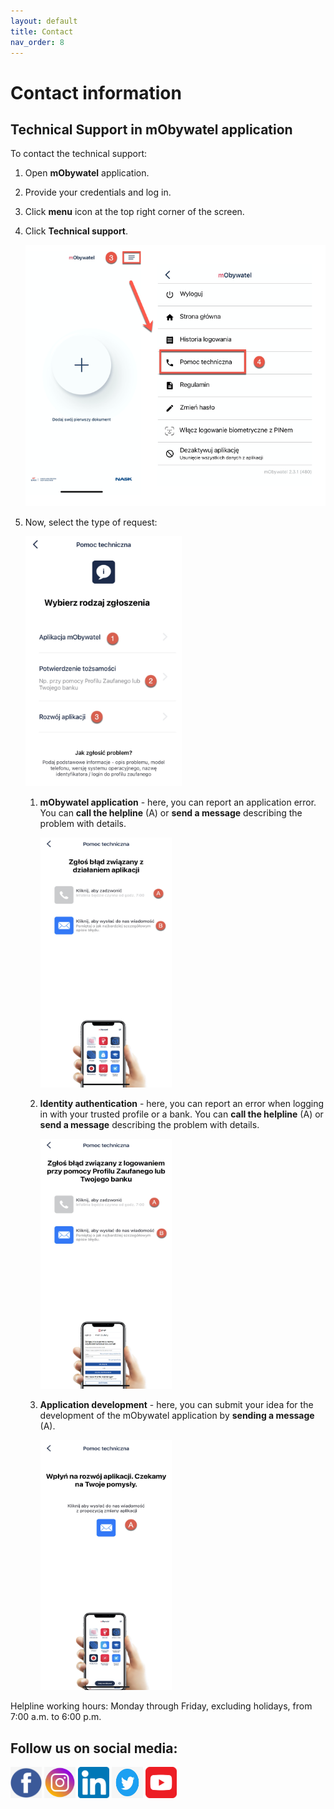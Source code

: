 ```yaml
---
layout: default
title: Contact
nav_order: 8
---
```


Contact information
===

## Technical Support in mObywatel application

To contact the technical support:

1. Open **mObywatel** application. 
2. Provide your credentials and log in.
3. Click **menu** icon at the top right corner of the screen.
4. Click **Technical support**.

   <img src="./assets/images/technical.png" width="500">

5. Now, select the type of request:

    <img src="assets/images/requesttype.jpg" width="250" height="400">

    1. **mObywatel application** - here, you can report an application error. You can **call the helpline** (A) or **send a message** describing the problem with details.

         <img src="assets/images/aperror.jpg" width="210" height="400">

    2. **Identity authentication** - here, you can report an error when logging in with your trusted profile or a bank. You can **call the helpline** (A) or **send a message** describing the problem with details.

       <img src="assets/images/errortp.jpg" width="210" height="400">

    3. **Application development** - here, you can submit your idea for the development of the mObywatel application by **sending a message** (A).

       <img src="assets/images/rozwoj.jpg" width="210" height="400">

 

Helpline working hours: Monday through Friday, excluding holidays, from 7:00 a.m. to 6:00 p.m.



## Follow us on social media:

[<img src="./assets/images/facebook.png" width="50" height="50">](https://www.facebook.com/CyfryzacjaKPRM "Redirect to Facebook")   [<img src="./assets/images/instagram.png" width="50" height="50">](https://www.instagram.com/mc_gov_pl/?hl=pl "Redirect to Instagram") [<img src="./assets/images/linkedin.png" width="50" height="50">](https://www.linkedin.com/company/ministerstwo-cyfryzacji/?originalSubdomain=pl "Redirect to LinkedIn") [<img src="./assets/images/twitter.jpeg" width="50" height="50">](https://twitter.com/mc_gov_pl "Redirect to Twitter") [<img src="./assets/images/youtube.png" width="50" height="50">](https://www.youtube.com/channel/UCDDeiw-RUfbe_aW12lI12eQ "Redirect to YouTube")
